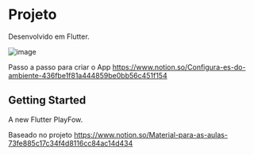 # Projeto
Desenvolvido em Flutter. 


![image](https://user-images.githubusercontent.com/15915765/130448710-c9926ba8-6a32-4fac-a18f-52c4701c8188.png)


Passo a passo para criar o App 
https://www.notion.so/Configura-es-do-ambiente-436fbe1f81a444859be0bb56c451f154


## Getting Started
A new Flutter PlayFow.

Baseado no projeto
https://www.notion.so/Material-para-as-aulas-73fe885c17c34f4d8116cc84ac14d434


